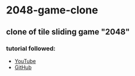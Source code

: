 # 2048-game-clone

## clone of tile sliding game "2048"

### tutorial followed: 
- [YouTube](https://www.youtube.com/watch?v=wOVEe9eawXc "Web Dev Simplified YouTube Channel")
- [GitHub](https://github.com/WebDevSimplified/js-2048 "Original Tutorial GitHub Code")